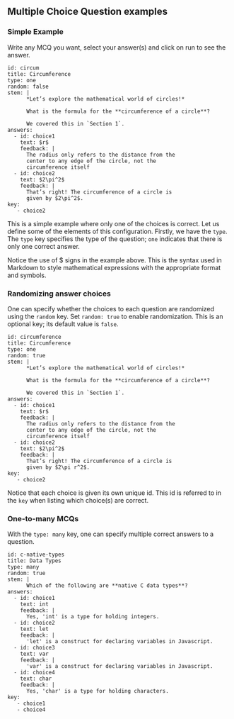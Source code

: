## Multiple Choice Question examples

### Simple Example

Write any MCQ you want, select your answer(s) and click on run to see the answer.

``` mcq
id: circum
title: Circumference
type: one
random: false
stem: |
      *Let’s explore the mathematical world of circles!*

      What is the formula for the **circumference of a circle**?

      We covered this in `Section 1`.
answers: 
  - id: choice1
    text: $r$
    feedback: | 
      The radius only refers to the distance from the 
      center to any edge of the circle, not the 
      circumference itself
  - id: choice2
    text: $2\pi^2$
    feedback: |
      That’s right! The circumference of a circle is                      
      given by $2\pi^2$.
key:
   - choice2   
```

This is a simple example where only one of the choices is correct. Let us define some of the elements of this configuration. Firstly, we have the `type`. The `type` key specifies the type of the question; `one` indicates that there is only one correct answer. 

Notice the use of $ signs in the example above. This is the syntax used in Markdown to style mathematical expressions with the appropriate format and symbols.

### Randomizing answer choices

One can specify whether the choices to each question are randomized using the `random` key. Set `random: true` to enable randomization. This is an optional key; its default value is `false`.

``` mcq
id: circumference
title: Circumference
type: one
random: true
stem: |
      *Let’s explore the mathematical world of circles!*

      What is the formula for the **circumference of a circle**?

      We covered this in `Section 1`.
answers: 
  - id: choice1
    text: $r$
    feedback: | 
      The radius only refers to the distance from the 
      center to any edge of the circle, not the 
      circumference itself
  - id: choice2
    text: $2\pi^2$
    feedback: |
      That’s right! The circumference of a circle is                      
      given by $2\pi r^2$.
key:
   - choice2   
```

Notice that each choice is given its own unique id. This id is referred to in the `key` when listing which choice(s) are correct.

### One-to-many MCQs

With the `type: many` key, one can specify multiple correct answers to a question.

``` mcq
id: c-native-types
title: Data Types
type: many
random: true
stem: |
      Which of the following are **native C data types**?
answers: 
  - id: choice1
    text: int
    feedback: | 
      Yes, 'int' is a type for holding integers.
  - id: choice2
    text: let
    feedback: |
      'let' is a construct for declaring variables in Javascript.
  - id: choice3
    text: var
    feedback: |
      'var' is a construct for declaring variables in Javascript.
  - id: choice4
    text: char
    feedback: |
      Yes, 'char' is a type for holding characters.
key:
   - choice1
   - choice4
```
